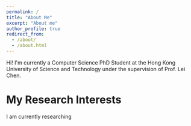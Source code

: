 ```yaml
---
permalink: /
title: "About Me"
excerpt: "About me"
author_profile: true
redirect_from: 
  - /about/
  - /about.html
---
```


Hi! I'm currently a Computer Science PhD Student at the Hong Kong University of Science and Technology under the supervision of Prof. Lei Chen.

My Research Interests
======
I am currently researching 
